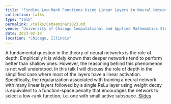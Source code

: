 ```yaml
---
title: "Finding Low-Rank Functions Using Linear Layers in Neural Networks"
collection: talks
type: "Talk"
permalink: /talks/CAMseminar2023.md
venue: "University of Chicago Computational and Applied Mathematics Student Seminar"
date: 2023-02-14
location: "Chicago, Illinois"
---
```


A fundamental question in the theory of neural networks is the role of depth. Empirically it is widely known that deeper networks tend to perform better than shallow ones. However, the reasoning behind this phenomenon is not well understood. In this talk I will discuss the role of depth in the simplified case where most of the layers have a linear activation. Specifically, the regularization associated with training a neural network with many linear layers followed by a single ReLu layer using weight decay is equivalent to a function-space penalty that encourages the network to select a low-rank function, i.e. one with small active subspace. [Slides](../files/CAM_Seminar_Linear_Layers_Talk.pdf)